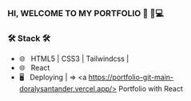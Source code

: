 ### HI, WELCOME TO MY PORTFOLIO  💼 🤝💻 


<h3>🛠 Stack 🛠 </h3>

- 🌐 &nbsp; HTML5 | CSS3 | Tailwindcss |
- 🌐 &nbsp; React 
- 🖥 &nbsp; Deploying | => <a https://portfolio-git-main-doralysantander.vercel.app/> Portfolio with React</a>





